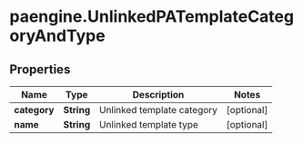 # paengine.UnlinkedPATemplateCategoryAndType

## Properties

Name | Type | Description | Notes
------------ | ------------- | ------------- | -------------
**category** | **String** | Unlinked template category | [optional] 
**name** | **String** | Unlinked template type | [optional] 


